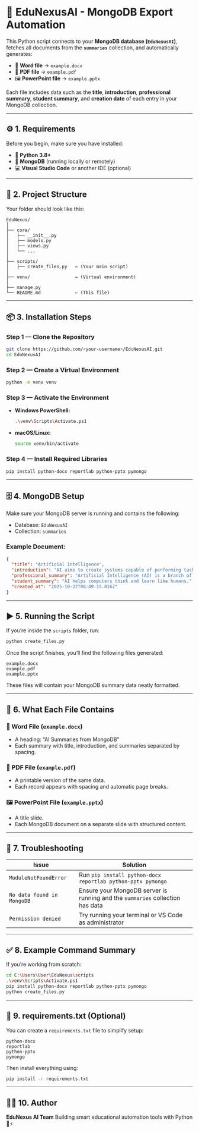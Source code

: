 



# 🧠 EduNexusAI - MongoDB Export Automation

This Python script connects to your **MongoDB database (`EduNexusAI`)**, fetches all documents from the **`summaries`** collection, and automatically generates:

* 📄 **Word file** → `example.docx`
* 🧾 **PDF file** → `example.pdf`
* 🖼️ **PowerPoint file** → `example.pptx`

Each file includes data such as the **title**, **introduction**, **professional summary**, **student summary**, and **creation date** of each entry in your MongoDB collection.

---

## ⚙️ 1. Requirements

Before you begin, make sure you have installed:

* 🐍 **Python 3.8+**
* 🍃 **MongoDB** (running locally or remotely)
* 💻 **Visual Studio Code** or another IDE (optional)

---

## 📁 2. Project Structure

Your folder should look like this:

```
EduNexus/
│
├── core/
│   ├── __init__.py
│   ├── models.py
│   ├── views.py
│   └── ...
│
├── scripts/
│   ├── create_files.py   ← (Your main script)
│
├── venv/                 ← (Virtual environment)
│
├── manage.py
└── README.md             ← (This file)
```

---

## 📦 3. Installation Steps

### Step 1 — Clone the Repository

```bash
git clone https://github.com/<your-username>/EduNexusAI.git
cd EduNexusAI
```

### Step 2 — Create a Virtual Environment

```bash
python -m venv venv
```

### Step 3 — Activate the Environment

* **Windows PowerShell:**

  ```bash
  .\venv\Scripts\Activate.ps1
  ```
* **macOS/Linux:**

  ```bash
  source venv/bin/activate
  ```

### Step 4 — Install Required Libraries

```bash
pip install python-docx reportlab python-pptx pymongo
```

---

## 🗄️ 4. MongoDB Setup

Make sure your MongoDB server is running and contains the following:

* Database: `EduNexusAI`
* Collection: `summaries`

### Example Document:

```json
{
  "title": "Artificial Intelligence",
  "introduction": "AI aims to create systems capable of performing tasks that require human intelligence.",
  "professional_summary": "Artificial Intelligence (AI) is a branch of computer science focused on creating intelligent machines.",
  "student_summary": "AI helps computers think and learn like humans.",
  "created_at": "2025-10-22T08:49:15.016Z"
}
```

---

## ▶️ 5. Running the Script

If you’re inside the `scripts` folder, run:

```bash
python create_files.py
```

Once the script finishes, you’ll find the following files generated:

```
example.docx
example.pdf
example.pptx
```

These files will contain your MongoDB summary data neatly formatted.

---

## 📘 6. What Each File Contains

### 📝 Word File (`example.docx`)

* A heading: “AI Summaries from MongoDB”
* Each summary with title, introduction, and summaries separated by spacing.

### 🧾 PDF File (`example.pdf`)

* A printable version of the same data.
* Each record appears with spacing and automatic page breaks.

### 🖼️ PowerPoint File (`example.pptx`)

* A title slide.
* Each MongoDB document on a separate slide with structured content.

---

## 🔧 7. Troubleshooting

| Issue                      | Solution                                                                      |
| -------------------------- | ----------------------------------------------------------------------------- |
| `ModuleNotFoundError`      | Run `pip install python-docx reportlab python-pptx pymongo`                   |
| `No data found in MongoDB` | Ensure your MongoDB server is running and the `summaries` collection has data |
| `Permission denied`        | Try running your terminal or VS Code as administrator                         |

---

## ✅ 8. Example Command Summary

If you’re working from scratch:

```bash
cd C:\Users\User\EduNexus\scripts
.\venv\Scripts\Activate.ps1
pip install python-docx reportlab python-pptx pymongo
python create_files.py
```

---

## 🧾 9. requirements.txt (Optional)

You can create a `requirements.txt` file to simplify setup:

```
python-docx
reportlab
python-pptx
pymongo
```

Then install everything using:

```bash
pip install -r requirements.txt
```

---

## 👨‍💻 10. Author

**EduNexus AI Team**
Building smart educational automation tools with Python 🧠⚡


